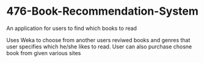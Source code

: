 # 476-Book-Recommendation-System

An application for users to find which books to read

Uses Weka to choose from another users reviwed books and genres that user specifies which he/she likes to read.
User can also purchase chosne book from given various sites
